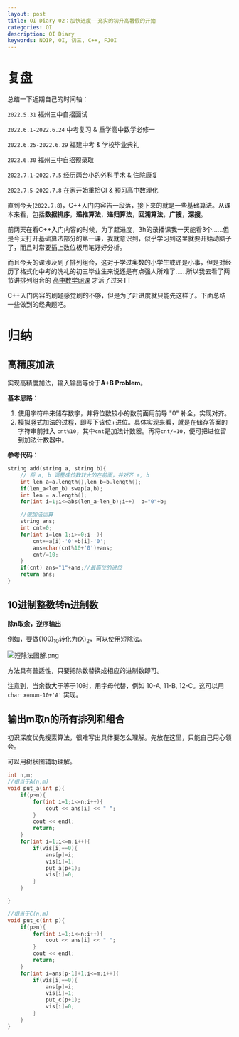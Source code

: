 ```yaml
---
layout: post
title: OI Diary 02：加快进度——充实的初升高暑假的开始
categories: OI
description: OI Diary
keywords: NOIP, OI, 初三, C++, FJOI
---
```


# 复盘

总结一下近期自己的时间轴：

`2022.5.31`     福州三中自招面试

`2022.6.1-2022.6.24`     中考复习 & 重学高中数学必修一

`2022.6.25-2022.6.29`   福建中考 & 学校毕业典礼

`2022.6.30`     福州三中自招预录取

`2022.7.1-2022.7.5` 经历两台小的外科手术 & 住院康复

`2022.7.5-2022.7.8` 在家开始重拾OI & 预习高中数理化

直到今天(`2022.7.8`)，C++入门内容告一段落，接下来的就是一些基础算法。从课本来看，包括**数据排序**，**递推算法**，**递归算法**，**回溯算法**，**广搜**，**深搜**。

前两天在看C++入门内容的时候，为了赶进度，3h的录播课我一天能看3个......但是今天打开基础算法部分的第一课，我就意识到，似乎学习到这里就要开始动脑子了，而且时常要插上数位板用笔好好分析。

而且今天的课涉及到了排列组合，这对于学过奥数的小学生或许是小事，但是对经历了格式化中考的洗礼的初三毕业生来说还是有点强人所难了......所以我去看了两节讲排列组合的 [高中数学网课](https://www.bilibili.com/video/BV1kA4y1D7fE?vd_source=15743169a34889948e46517027647f41) 才活了过来TT

C++入门内容的刷题感觉刷的不够，但是为了赶进度就只能先这样了。下面总结一些做到的经典题吧。

# 归纳

## 高精度加法

实现高精度加法，输入输出等价于**A+B Problem**。

**基本思路**：

1. 使用字符串来储存数字，并将位数较小的数前面用前导 "0" 补全，实现对齐。
2. 模拟竖式加法的过程，即写下该位+进位。具体实现来看，就是在储存答案的字符串前推入 `cnt%10`，其中`cnt`是加法计数器。再将`cnt/=10`，便可把进位留到加法计数器中。

**参考代码**：
```c++
string add(string a, string b){
    // 将 a, b 调整成位数较大的在前面，并对齐 a, b
    int len_a=a.length(),len_b=b.length();
    if(len_a<len_b) swap(a,b);
    int len = a.length();
    for(int i=1;i<=abs(len_a-len_b);i++)  b="0"+b;

    //做加法运算
    string ans;
    int cnt=0;
    for(int i=len-1;i>=0;i--){
        cnt+=a[i]-'0'+b[i]-'0';
        ans=char(cnt%10+'0')+ans;
        cnt/=10;
    }
    if(cnt) ans="1"+ans;//最高位的进位
    return ans;
}
```

## 10进制整数转n进制数

**除n取余，逆序输出**

例如，要做(100)<sub>10</sub>转化为(X)<sub>2</sub>，可以使用短除法。

![短除法图解.png](https://s2.loli.net/2022/07/06/ykZS8oVtMmUJuvI.png)

方法具有普适性，只要把除数替换成相应的进制数即可。

注意到，当余数大于等于10时，用字母代替，例如 10-A, 11-B, 12-C。这可以用 `char x=num-10+'A'` 实现。

## 输出m取n的所有排列和组合
初识深度优先搜索算法，很难写出具体要怎么理解。先放在这里，只能自己用心领会。

可以用树状图辅助理解。
```c++
int n,m;
//相当于A(n,m)
void put_a(int p){
    if(p>n){
        for(int i=1;i<=n;i++){
            cout << ans[i] << " ";
        }
        cout << endl;
        return;
    }
    for(int i=1;i<=m;i++){
        if(vis[i]==0){
            ans[p]=i;
            vis[i]=1;
            put_a(p+1);
            vis[i]=0;
        }
    }

}

//相当于C(n,m)
void put_c(int p){
    if(p>n){
        for(int i=1;i<=n;i++){
            cout << ans[i] << " ";
        }
        cout << endl;
        return;
    }
    for(int i=ans[p-1]+1;i<=m;i++){
        if(vis[i]==0){
            ans[p]=i;
            vis[i]=1;
            put_c(p+1);
            vis[i]=0;
        }
    }
}
```